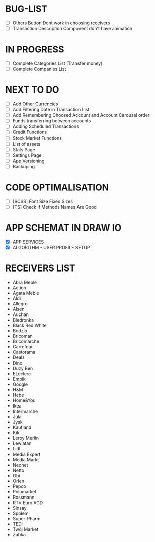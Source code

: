 # BUG-LIST 
- [ ] Others Button Dont work in choosing receivers
- [ ] Transaction Description Component don't have animation

# IN PROGRESS
- [ ] Complete Categories List (Transfer money)
- [ ] Complete Companies List

# NEXT TO DO
- [ ] Add Other Currencies 
- [ ] Add Filtering Date in Transaction List
- [ ] Add Remembering Choosed Account and Account Carousel order
- [ ] Funds transferring between accounts
- [ ] Adding Scheduled Transactions
- [ ] Credit Functions
- [ ] Stock Market Functions
- [ ] List of assets
- [ ] Stats Page
- [ ] Settings Page
- [ ] App Versioning
- [ ] Backuping

# CODE OPTIMALISATION
- [ ] [SCSS] Font Size Fixed Sizes
- [ ] [TS] Check If Methods Names Are Good
 
# APP SCHEMAT IN DRAW IO
- [x] APP SERVICES
- [x] ALGORITHM - USER PROFILE SETUP

# RECEIVERS LIST
- Abra Meble
- Action
- Agata Meble
- Aldi
- Allegro
- Alsen
- Auchan
- Biedronka
- Black Red White
- Bodzio
- Bricoman
- Bricomarche
- Carrefour
- Castorama
- Dealz
- Dino
- Duzy Ben
- ELeclerc
- Empik
- Google
- H&M
- Hebe
- Home&You
- Ikea
- Intermarche
- Jula
- Jysk
- Kaufland
- Kik
- Leroy Merlin
- Lewiatan
- Lidl
- Media Expert
- Media Markt
- Neonet
- Netto
- Obi
- Orlen
- Pepco
- Polomarket
- Rossmann
- RTV Euro AGD
- Sinsay
- Społem
- Super-Pharm
- TEDi
- Twój Market
- Zabka


